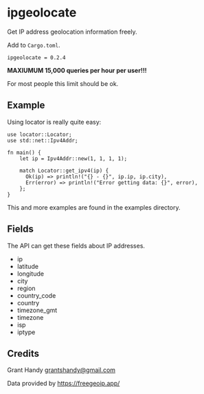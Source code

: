 # ipgeolocate
Get IP address geolocation information freely.

Add to `Cargo.toml`.
```
ipgeolocate = 0.2.4
```

**MAXIUMUM 15,000 queries per hour per user!!!**

For most people this limit should be ok.

## Example
Using locator is really quite easy:
```
use locator::Locator;
use std::net::Ipv4Addr;

fn main() {
    let ip = Ipv4Addr::new(1, 1, 1, 1);

    match Locator::get_ipv4(ip) {
      Ok(ip) => println!("{} - {}", ip.ip, ip.city),
      Err(error) => println!("Error getting data: {}", error),
    };
}
```

This and more examples are found in the examples directory.

## Fields
The API can get these fields about IP addresses.

- ip
- latitude
- longitude
- city
- region
- country_code
- country
- timezone_gmt
- timezone
- isp
- iptype

## Credits
Grant Handy <grantshandy@gmail.com>

Data provided by https://freegeoip.app/

